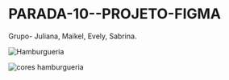 # PARADA-10--PROJETO-FIGMA
Grupo- Juliana, Maikel, Evely, Sabrina.

![Hamburgueria](https://user-images.githubusercontent.com/110365120/230367563-c5bd8b07-b111-4004-a454-ad798b93e53e.png)

![cores hamburgueria](https://user-images.githubusercontent.com/110365120/230367612-d39b2b8e-045d-41fd-8f99-8a854d7d1969.jpg)

